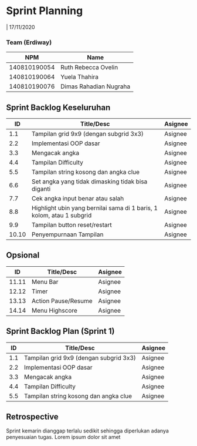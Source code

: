 # Sprint Planning 
| 17/11/2020

### Team (Erdiway)
| NPM           | Name        |
| ------------- |-------------|
| 140810190054  | Ruth Rebecca Ovelin    |
| 140810190064  | Yuela Thahira    |
| 140810190076  | Dimas Rahadian Nugraha |

## Sprint Backlog Keseluruhan 
| ID  | Title/Desc | Asignee | 
| --- | ---------- | ------- | 
| 1.1 | Tampilan grid 9x9 (dengan subgrid 3x3) | Asignee | 
| 2.2 | Implementasi OOP dasar| Asignee |
| 3.3 | Mengacak angka | Asignee | 
| 4.4 | Tampilan Difficulty| Asignee |
| 5.5 | Tampilan string kosong dan angka clue| Asignee |
| 6.6 | Set angka yang tidak dimasking tidak bisa diganti| Asignee |
| 7.7 | Cek angka input benar atau salah| Asignee |
| 8.8 | Highlight ubin yang bernilai sama di 1 baris, 1 kolom, atau 1 subgrid| Asignee |
| 9.9 | Tampilan button reset/restart| Asignee |
| 10.10 | Penyempurnaan Tampilan| Asignee |

## Opsional
| ID  | Title/Desc | Asignee | 
| --- | ---------- | ------- | 
| 11.11 | Menu Bar | Asignee | 
| 12.12 | Timer| Asignee |
| 13.13 | Action Pause/Resume | Asignee | 
| 14.14 | Menu Highscore | Asignee |

## Sprint Backlog Plan (Sprint 1)
| ID  | Title/Desc | Asignee | 
| --- | ---------- | ------- | 
| 1.1 | Tampilan grid 9x9 (dengan subgrid 3x3) | Asignee | 
| 2.2 | Implementasi OOP dasar| Asignee |
| 3.3 | Mengacak angka | Asignee | 
| 4.4 | Tampilan Difficulty| Asignee |
| 5.5 | Tampilan string kosong dan angka clue| Asignee |

## Retrospective 

Sprint kemarin dianggap terlalu sedikit sehingga diperlukan adanya penyesuaian tugas. Lorem ipsum dolor sit amet 

